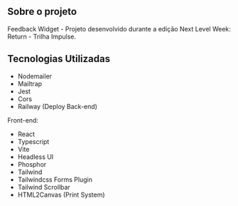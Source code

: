 ## Sobre o projeto

Feedback Widget - Projeto desenvolvido durante a edição Next Level Week: Return - Trilha Impulse.

## Tecnologias Utilizadas

- Nodemailer
- Mailtrap
- Jest
- Cors
- Railway (Deploy Back-end)

Front-end:

- React
- Typescript
- Vite
- Headless UI
- Phosphor
- Tailwind
- Tailwindcss Forms Plugin
- Tailwind Scrollbar
- HTML2Canvas (Print System)

